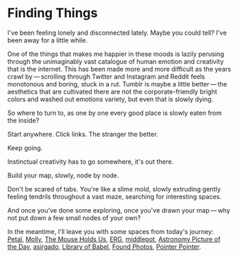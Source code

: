 # Finding Things

I've been feeling lonely and disconnected lately. Maybe you could tell? I've been away for a little while.

One of the things that makes me happier in these moods is lazily perusing through the unimaginably vast catalogue of human emotion and creativity that is the internet. This has been made more and more difficult as the years crawl by — scrolling through Twitter and Instagram and Reddit feels monotonous and boring, stuck in a rut. Tumblr is maybe a little better — the aesthetics that are cultivated there are not the corporate-friendly bright colors and washed out emotions variety, but even that is slowly dying.

So where to turn to, as one by one every good place is slowly eaten from the inside?

Start anywhere. Click links. The stranger the better.

Keep going.

Instinctual creativity has to go somewhere, it's out there.

Build your map, slowly, node by node.

Don't be scared of tabs. You're like a slime mold, slowly extruding gently feeling tendrils throughout a vast maze, searching for interesting spaces.

And once you've done some exploring, once you've drawn your map — why not put down a few small nodes of your own?

In the meantime, I'll leave you with some spaces from today's journey: [Petal](http://petals.network/), [Molly](https://www.m-o-l-l-y.com/), [The Mouse Holds Us](https://doodybrains.github.io/the-mouse-holds-us/), [ERG](http://wiki.erg.be/m/#Bienvenue_%C3%A0_l%E2%80%99erg), [middlepot](https://middlepot.com/), [Astronomy Picture of the Day](https://apod.nasa.gov/apod/), [asirgado](https://berserk.red/~asirgado/), [Library of Babel](https://libraryofbabel.info/), [Found Photos](http://www.foundphotos.net/), [Pointer Pointer](https://pointerpointer.com/).
